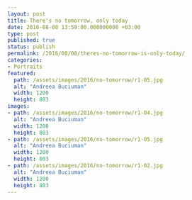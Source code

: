 ```yaml
---
layout: post
title: There's no tomorrow, only today
date: 2016-08-08 13:59:00.000000000 +03:00
type: post
published: true
status: publish
permalink: /2016/08/08/theres-no-tomorrow-is-only-today/
categories:
- Portraits
featured:
  path: /assets/images/2016/no-tomorrow/r1-05.jpg
  alt: "Andreea Buciuman"
  width: 1200
  height: 803
images:
- path: /assets/images/2016/no-tomorrow/r1-04.jpg
  alt: "Andreea Buciuman"
  width: 1200
  height: 803
- path: /assets/images/2016/no-tomorrow/r1-05.jpg
  alt: "Andreea Buciuman"
  width: 1200
  height: 803
- path: /assets/images/2016/no-tomorrow/r1-02.jpg
  alt: "Andreea Buciuman"
  width: 1200
  height: 803
---
```


